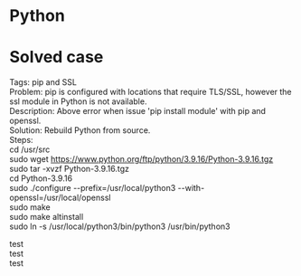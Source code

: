 # Python


# Solved case 
Tags: pip and SSL  
Problem: pip is configured with locations that require TLS/SSL, however the ssl module in Python is not available.  
Description: Above error when issue 'pip install module' with pip and openssl.  
Solution: Rebuild Python from source.  
Steps:  
cd /usr/src   
sudo wget https://www.python.org/ftp/python/3.9.16/Python-3.9.16.tgz  
sudo tar -xvzf Python-3.9.16.tgz  
cd Python-3.9.16  
sudo ./configure --prefix=/usr/local/python3 --with-openssl=/usr/local/openssl  
sudo make  
sudo make altinstall  
sudo ln -s /usr/local/python3/bin/python3 /usr/bin/python3  

test  
test  
test  

